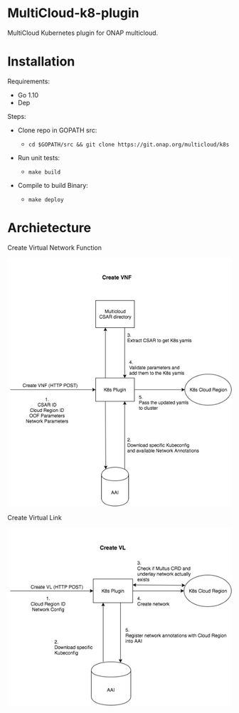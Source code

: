 <!-- Copyright 2018 Intel Corporation.
Licensed under the Apache License, Version 2.0 (the "License");
you may not use this file except in compliance with the License.
You may obtain a copy of the License at
    http://www.apache.org/licenses/LICENSE-2.0
Unless required by applicable law or agreed to in writing, software
distributed under the License is distributed on an "AS IS" BASIS,
WITHOUT WARRANTIES OR CONDITIONS OF ANY KIND, either express or implied.
See the License for the specific language governing permissions and
limitations under the License. -->

# MultiCloud-k8-plugin

MultiCloud Kubernetes plugin for ONAP multicloud.

# Installation

Requirements:
* Go 1.10
* Dep

Steps:

* Clone repo in GOPATH src:
    * `cd $GOPATH/src && git clone https://git.onap.org/multicloud/k8s`

* Run unit tests:
    *  `make build`

* Compile to build Binary:
    * `make deploy`

# Archietecture

Create Virtual Network Function

![Create VNF](./docs/create_vnf.png)

Create Virtual Link

![Create VL](./docs/create_vl.png)

